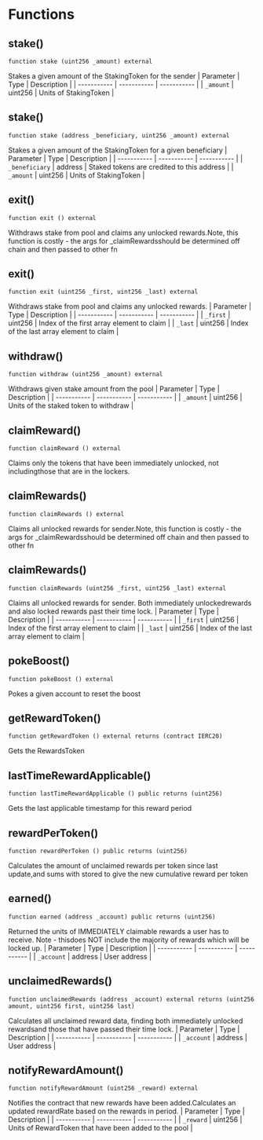 # Functions

## stake()
`function stake (uint256 _amount) external`

Stakes a given amount of the StakingToken for the sender
| Parameter   | Type        | Description |
| ----------- | ----------- | ----------- | 
| `_amount` | uint256 | Units of StakingToken |

## stake()
`function stake (address _beneficiary, uint256 _amount) external`

Stakes a given amount of the StakingToken for a given beneficiary
| Parameter   | Type        | Description |
| ----------- | ----------- | ----------- | 
| `_beneficiary` | address | Staked tokens are credited to this address |
| `_amount` | uint256 | Units of StakingToken |

## exit()
`function exit () external`

Withdraws stake from pool and claims any unlocked rewards.Note, this function is costly - the args for _claimRewardsshould be determined off chain and then passed to other fn

## exit()
`function exit (uint256 _first, uint256 _last) external`

Withdraws stake from pool and claims any unlocked rewards.
| Parameter   | Type        | Description |
| ----------- | ----------- | ----------- | 
| `_first` | uint256 | Index of the first array element to claim |
| `_last` | uint256 | Index of the last array element to claim |

## withdraw()
`function withdraw (uint256 _amount) external`

Withdraws given stake amount from the pool
| Parameter   | Type        | Description |
| ----------- | ----------- | ----------- | 
| `_amount` | uint256 | Units of the staked token to withdraw |

## claimReward()
`function claimReward () external`

Claims only the tokens that have been immediately unlocked, not includingthose that are in the lockers.

## claimRewards()
`function claimRewards () external`

Claims all unlocked rewards for sender.Note, this function is costly - the args for _claimRewardsshould be determined off chain and then passed to other fn

## claimRewards()
`function claimRewards (uint256 _first, uint256 _last) external`

Claims all unlocked rewards for sender. Both immediately unlockedrewards and also locked rewards past their time lock.
| Parameter   | Type        | Description |
| ----------- | ----------- | ----------- | 
| `_first` | uint256 | Index of the first array element to claim |
| `_last` | uint256 | Index of the last array element to claim |

## pokeBoost()
`function pokeBoost () external`

Pokes a given account to reset the boost

## getRewardToken()
`function getRewardToken () external returns (contract IERC20)`

Gets the RewardsToken

## lastTimeRewardApplicable()
`function lastTimeRewardApplicable () public returns (uint256)`

Gets the last applicable timestamp for this reward period

## rewardPerToken()
`function rewardPerToken () public returns (uint256)`

Calculates the amount of unclaimed rewards per token since last update,and sums with stored to give the new cumulative reward per token

## earned()
`function earned (address _account) public returns (uint256)`

Returned the units of IMMEDIATELY claimable rewards a user has to receive. Note - thisdoes NOT include the majority of rewards which will be locked up.
| Parameter   | Type        | Description |
| ----------- | ----------- | ----------- | 
| `_account` | address | User address |

## unclaimedRewards()
`function unclaimedRewards (address _account) external returns (uint256 amount, uint256 first, uint256 last)`

Calculates all unclaimed reward data, finding both immediately unlocked rewardsand those that have passed their time lock.
| Parameter   | Type        | Description |
| ----------- | ----------- | ----------- | 
| `_account` | address | User address |

## notifyRewardAmount()
`function notifyRewardAmount (uint256 _reward) external`

Notifies the contract that new rewards have been added.Calculates an updated rewardRate based on the rewards in period.
| Parameter   | Type        | Description |
| ----------- | ----------- | ----------- | 
| `_reward` | uint256 | Units of RewardToken that have been added to the pool |

